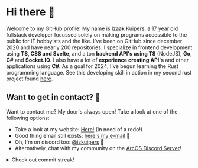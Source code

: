 # Hi there 👋

Welcome to my GitHub profile! My name is Izaak Kuipers, a 17 year old fullstack developer focussed solely on making programs accessible to the public for IT hobbyists and the like. I've been on GitHub since december 2020 and have nearly 200 repositories. I specialize in frontend development using **TS, CSS and Svelte**, and a ton **backend API's using TS** (NodeJS), **Go**, **C#** and **Socket.IO**. I also have a lot of **experience creating API's** and other applications using **C#**. As a goal for 2024, I've begun learning the Rust programming language. See this developing skill in action in my second rust project found [here](https://github.com/IzKuipers/ArcOffload).

## Want to get in contact? 📧

Want to contact me? My door's always open! Take a look at one of the following options:

- Take a look at my website: [Here!](https://izkuipers.nl) (In need of a redo!)
- Good thing email still exists: [here's my e-mail](mailto:izaak@arcapi.nl) 📧
- Oh, I'm on discord too: [@izkuipers](https://discordapp.com/users/656469722526908427) 💬
- Alternatively, chat with my community on the [ArcOS Discord Server](https://discord.gg/S3fTadu88C)!

<details>

<summary>Check out commit streak!</summary>

![](https://streak-stats.demolab.com/?user=IzKuipers)

</details>
